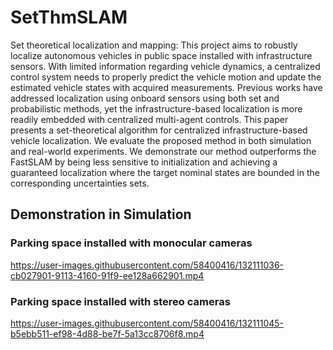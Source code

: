 # SetThmSLAM
Set theoretical localization and mapping: This project aims to robustly localize autonomous vehicles in public space installed with infrastructure sensors. With limited information regarding vehicle dynamics, a centralized control system needs to properly predict the vehicle motion and update the estimated vehicle states with acquired measurements. Previous works have addressed localization using onboard sensors using both set and probabilistic methods, yet the infrastructure-based localization is more readily embedded with centralized multi-agent controls. This paper presents a set-theoretical algorithm for centralized infrastructure-based vehicle localization. We evaluate the proposed method in both simulation and real-world experiments. We demonstrate our method outperforms the FastSLAM by being less sensitive to initialization and achieving a guaranteed localization where the target nominal states are bounded in the corresponding uncertainties sets.

## Demonstration in Simulation

### Parking space installed with monocular cameras
https://user-images.githubusercontent.com/58400416/132111036-cb027901-9113-4160-91f9-ee128a662901.mp4

### Parking space installed with stereo cameras
https://user-images.githubusercontent.com/58400416/132111045-b5ebb511-ef98-4d88-be7f-5a13cc8706f8.mp4
